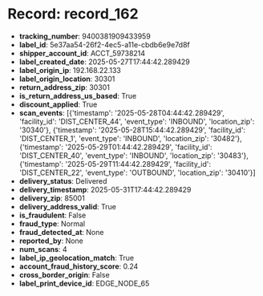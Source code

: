 # Record: record_162

- **tracking_number**: 9400381909433959
- **label_id**: 5e37aa54-26f2-4ec5-a11e-cbdb6e9e7d8f
- **shipper_account_id**: ACCT_59738214
- **label_created_date**: 2025-05-27T17:44:42.289429
- **label_origin_ip**: 192.168.22.133
- **label_origin_location**: 30301
- **return_address_zip**: 30301
- **is_return_address_us_based**: True
- **discount_applied**: True
- **scan_events**: [{'timestamp': '2025-05-28T04:44:42.289429', 'facility_id': 'DIST_CENTER_44', 'event_type': 'INBOUND', 'location_zip': '30340'}, {'timestamp': '2025-05-28T15:44:42.289429', 'facility_id': 'DIST_CENTER_1', 'event_type': 'INBOUND', 'location_zip': '30482'}, {'timestamp': '2025-05-29T01:44:42.289429', 'facility_id': 'DIST_CENTER_40', 'event_type': 'INBOUND', 'location_zip': '30483'}, {'timestamp': '2025-05-29T11:44:42.289429', 'facility_id': 'DIST_CENTER_22', 'event_type': 'OUTBOUND', 'location_zip': '30410'}]
- **delivery_status**: Delivered
- **delivery_timestamp**: 2025-05-31T17:44:42.289429
- **delivery_zip**: 85001
- **delivery_address_valid**: True
- **is_fraudulent**: False
- **fraud_type**: Normal
- **fraud_detected_at**: None
- **reported_by**: None
- **num_scans**: 4
- **label_ip_geolocation_match**: True
- **account_fraud_history_score**: 0.24
- **cross_border_origin**: False
- **label_print_device_id**: EDGE_NODE_65